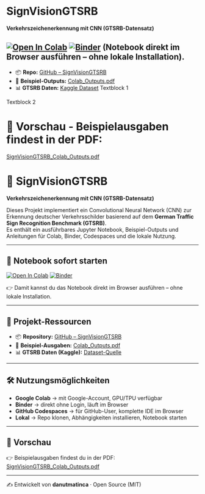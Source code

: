 # SignVisionGTSRB

**Verkehrszeichenerkennung mit CNN (GTSRB-Datensatz)**

[![Open In Colab](https://colab.research.google.com/assets/colab-badge.svg)](https://colab.research.google.com/github/danutmatinca/SignVisionGTSRB/blob/main/SignVisionGTSRB.ipynb)
[![Binder](https://mybinder.org/badge_logo.svg)](https://mybinder.org/v2/gh/danutmatinca/SignVisionGTSRB/HEAD?filepath=SignVisionGTSRB.ipynb)
(Notebook direkt im Browser ausführen – ohne lokale Installation).
---
- 📦 **Repo:** [GitHub – SignVisionGTSRB](https://github.com/danutmatinca/SignVisionGTSRB)  
- 📄 **Beispiel-Outputs:** [Colab_Outputs.pdf](SignVisionGTSRB_Colab_Outputs.pdf)  
- 📊 **GTSRB Daten:** [Kaggle Dataset](https://www.kaggle.com/datasets/meowmeowmeowmeowmeow/gtsrb-german-traffic-sign)
Textblock 1

Textblock 2

# 📸 Vorschau - Beispielausgaben findest in der PDF:

[SignVisionGTSRB_Colab_Outputs.pdf](SignVisionGTSRB_Colab_Outputs.pdf)  


# 🚦 SignVisionGTSRB

**Verkehrszeichenerkennung mit CNN (GTSRB-Datensatz)**

Dieses Projekt implementiert ein Convolutional Neural Network (CNN) zur Erkennung deutscher Verkehrsschilder basierend auf dem **German Traffic Sign Recognition Benchmark (GTSRB)**.  
Es enthält ein ausführbares Jupyter Notebook, Beispiel-Outputs und Anleitungen für Colab, Binder, Codespaces und die lokale Nutzung.

---

## 🚀 Notebook sofort starten

[![Open In Colab](https://colab.research.google.com/assets/colab-badge.svg)](https://colab.research.google.com/github/danutmatinca/SignVisionGTSRB/blob/main/SignVisionGTSRB.ipynb)
[![Binder](https://mybinder.org/badge_logo.svg)](https://mybinder.org/v2/gh/danutmatinca/SignVisionGTSRB/HEAD?filepath=SignVisionGTSRB.ipynb)

👉 Damit kannst du das Notebook direkt im Browser ausführen – ohne lokale Installation.  

---

## 📂 Projekt-Ressourcen

- 📦 **Repository:** [GitHub – SignVisionGTSRB](https://github.com/danutmatinca/SignVisionGTSRB)  
- 📄 **Beispiel-Ausgaben:** [Colab_Outputs.pdf](SignVisionGTSRB_Colab_Outputs.pdf)  
- 📊 **GTSRB Daten (Kaggle):** [Dataset-Quelle](https://www.kaggle.com/datasets/meowmeowmeowmeowmeow/gtsrb-german-traffic-sign)

---

## 🛠️ Nutzungsmöglichkeiten

- **Google Colab** → mit Google-Account, GPU/TPU verfügbar  
- **Binder** → direkt ohne Login, läuft im Browser  
- **GitHub Codespaces** → für GitHub-User, komplette IDE im Browser  
- **Lokal** → Repo klonen, Abhängigkeiten installieren, Notebook starten  

---

## 📸 Vorschau

👉 Beispielausgaben findest du in der PDF:  
[SignVisionGTSRB_Colab_Outputs.pdf](SignVisionGTSRB_Colab_Outputs.pdf)  

---

✍️ Entwickelt von **danutmatinca** · Open Source (MIT)
